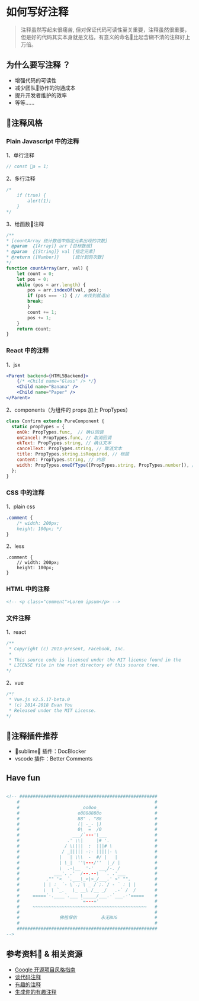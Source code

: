 # 如何写好注释

> 注释虽然写起来很痛苦, 但对保证代码可读性至关重要，注释虽然很重要，但是好的代码其实本身就是文档，有意义的命名比起含糊不清的注释好上万倍。

## 为什么要写注释 ？

- 增强代码的可读性
- 减少团队协作的沟通成本
- 提升开发者维护的效率
- 等等……

## 注释风格

### Plain Javascript 中的注释

1、单行注释

```javascript
// const a = 1;
```

2、多行注释

```javascript
/*
    if (true) {
        alert(1);
    }
*/
```

3、给函数注释

``` javascript
/**
* [countArray 统计数组中指定元素出现的次数]
* @param  {[Array]} arr [目标数组]
* @param  {[String]} val [指定元素]
* @return {[Number]}     [统计到的次数]
*/
function countArray(arr, val) {
    let count = 0;
    let pos = 0;
    while (pos < arr.length) {
        pos = arr.indexOf(val, pos);
        if (pos === -1) { // 未找到就退出
        break;
        }
        count += 1;
        pos += 1;
    }
    return count;
}
```

### React 中的注释

1、jsx

``` jsx
<Parent backend={HTML5Backend}>
    {/* <Child name="Glass" /> */}
    <Child name="Banana" />
    <Child name="Paper" />
</Parent>
```

2、components（为组件的 props 加上 PropTypes）

``` javascript
class Confirm extends PureComponent {
  static propTypes = {
    onOk: PropTypes.func,  // 确认回调
    onCancel: PropTypes.func, // 取消回调
    okText: PropTypes.string, // 确认文本
    cancelText: PropTypes.string, // 取消文本
    title: PropTypes.string.isRequired, // 标题
    content: PropTypes.string, // 内容
    width: PropTypes.oneOfType([PropTypes.string, PropTypes.number]), // 宽度
  };
}
```

### CSS 中的注释

1、plain css

``` css
.comment {
    /* width: 200px;
    height: 100px; */
}
```

2、less

``` less
.comment {
    // width: 200px;
    height: 100px;
}
```

### HTML 中的注释

``` html
<!-- <p class="comment">Lorem ipsum</p> -->
```

### 文件注释

1、react

``` javascript
/**
 * Copyright (c) 2013-present, Facebook, Inc.
 *
 * This source code is licensed under the MIT license found in the
 * LICENSE file in the root directory of this source tree.
*/
```

2、vue

``` javascript
/*!
 * Vue.js v2.5.17-beta.0
 * (c) 2014-2018 Evan You
 * Released under the MIT License.
*/
```

## 注释插件推荐

- sublime 插件：DocBlocker
- vscode 插件：Better Comments

## Have fun

``` html

<!-- ####################################################
    #                                                   #
    #                       _oo0oo_                     #
    #                      o8888888o                    #
    #                      88" . "88                    #
    #                      (| -_- |)                    #
    #                      0\  =  /0                    #
    #                    ___/`---'\___                  #
    #                  .' \\|     |# '.                 #
    #                 / \\|||  :  |||# \                #
    #                / _||||| -:- |||||- \              #
    #               |   | \\\  -  #/ |   |              #
    #               | \_|  ''\---/''  |_/ |             #
    #               \  .-\__  '-'  ___/-. /             #
    #             ___'. .'  /--.--\  `. .'___           #
    #          ."" '<  `.___\_<|>_/___.' >' "".         #
    #         | | :  `- \`.;`\ _ /`;.`/ - ` : | |       #
    #         \  \ `_.   \_ __\ /__ _/   .-` /  /       #
    #     =====`-.____`.___ \_____/___.-`___.-'=====    #
    #                       `=---='                     #
    #     ~~~~~~~~~~~~~~~~~~~~~~~~~~~~~~~~~~~~~~~~~~~   #
    #                                                   #
    #               佛祖保佑         永无BUG              #
    #                                                   #
    #####################################################
-->
```

## 参考资料 & 相关资源

- [Google 开源项目风格指南](https://zh-google-styleguide.readthedocs.io/en/latest/google-cpp-styleguide/comments/)
- [谈代码注释](https://blog.csdn.net/breaksoftware/article/details/79773947)
- [有趣的注释](https://blog.csdn.net/u010447573/article/details/46234951)
- [生成你的有趣注释](http://www.asciiworld.com/-Mangas)
